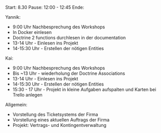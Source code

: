 Start: 8.30
Pause: 12:00 - 12:45
Ende:

Yannik:
- 9:00 Uhr Nachbesprechung des Workshops
- In Docker einlesen
- Doctrine 2 functions durchlesen in der documentation
- 13-14 Uhr - Einlesen ins Projekt
- 14-15:30 Uhr - Erstellen der nötigen Entities

Kai: 
- 9:00 Uhr Nachbesprechung des Workshops
- Bis ~13 Uhr - wiederholung der Doctrine Associations
- 13-14 Uhr - Einlesen ins Projekt
- 14-15:30 Uhr - Erstellen der nötigen Entities
- 15:30 - 17 Uhr - Projekt in kleine Aufgaben aufspalten und Karten bei Trello anlegen

Allgemein:
- Vorstellung des Ticketsystems der Firma
- Vorstellung eines aktuellen Auftrags der Firma
- Projekt: Vertrags- und Kontingentverwaltung
